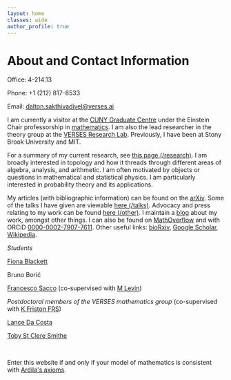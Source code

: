 ```yaml
---
layout: home
classes: wide
author_profile: true
---
```


# About and Contact Information

Office: 4-214.13

Phone: +1 (212) 817-8533

Email: dalton.sakthivadivel@verses.ai

I am currently a visitor at the [CUNY Graduate Centre](https://www.gc.cuny.edu) under the Einstein Chair professorship in [mathematics](https://www.gc.cuny.edu/mathematics). I am also the lead researcher in the theory group at the [VERSES Research Lab](https://darsakthi.github.io/verses-lab/). Previously, I have been at Stony Brook University and MIT.

For a summary of my current research, see [this page (/research)](https://darsakthi.github.io/research). I am broadly interested in topology and how it threads through different areas of algebra, analysis, and arithmetic. I am often motivated by objects or questions in mathematical and statistical physics. I am particularly interested in probability theory and its applications.

My articles (with bibliographic information) can be found on the [arXiv](https://arxiv.org/a/0000-0002-7907-7611.html). Some of the talks I have given are viewable [here (/talks)](https://darsakthi.github.io/talks). Advocacy and press relating to my work can be found [here (/other)](https://darsakthi.github.io/other/). I maintain a [blog](https://darsakthi.github.io/blog) about my work, amongst other things. I can also be found on [MathOverflow](https://mathoverflow.net/users/370636/dalton-a-r-sakthivadivel) and with ORCiD [0000-0002-7907-7611](https://orcid.org/0000-0002-7907-7611). Other useful links: [bioRxiv](https://www.biorxiv.org/search/author1%3ADalton%2BA%2BR%2BSakthivadivel%2B), [Google Scholar](https://scholar.google.com/citations?user=mWJtfUUAAAAJ), [Wikipedia](https://en.wikipedia.org/wiki/User:Dalton.sakthi).


_Students_

[Fiona Blackett](https://fiona1729.com)

Bruno Borić

[Francesco Sacco](https://francesco215.github.io) (co-supervised with [M Levin](https://en.wikipedia.org/wiki/Michael_Levin_(biologist)))

_Postdoctoral members of the VERSES mathematics group_ (co-supervised with [K Friston FRS](https://en.wikipedia.org/wiki/Karl_J._Friston))

[Lance Da Costa](https://scholar.google.com/citations?user=PCHqHCsAAAAJ&hl=en)

[Toby St Clere Smithe](https://tsmithe.net)

&nbsp;

Enter this website if and only if your model of mathematics is consistent with [Ardila's axioms](http://fardila.com).
